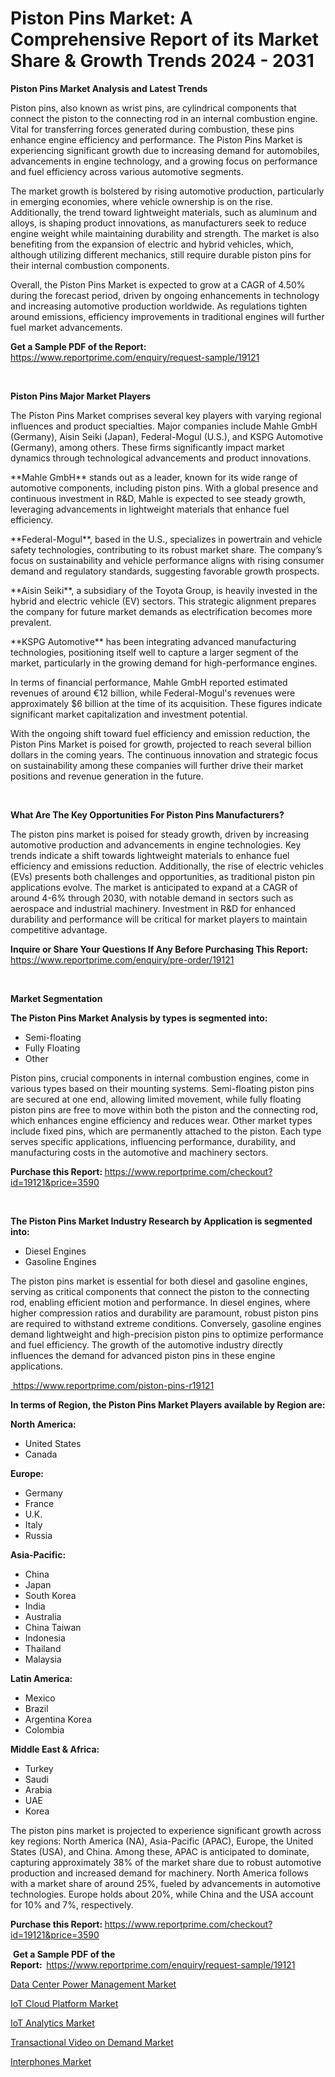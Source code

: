 <p><h1>Piston Pins Market: A Comprehensive Report of its Market Share & Growth Trends 2024 - 2031</h1></p><p><strong>Piston Pins Market Analysis and Latest Trends</strong></p>
<p><p>Piston pins, also known as wrist pins, are cylindrical components that connect the piston to the connecting rod in an internal combustion engine. Vital for transferring forces generated during combustion, these pins enhance engine efficiency and performance. The Piston Pins Market is experiencing significant growth due to increasing demand for automobiles, advancements in engine technology, and a growing focus on performance and fuel efficiency across various automotive segments.</p><p>The market growth is bolstered by rising automotive production, particularly in emerging economies, where vehicle ownership is on the rise. Additionally, the trend toward lightweight materials, such as aluminum and alloys, is shaping product innovations, as manufacturers seek to reduce engine weight while maintaining durability and strength. The market is also benefiting from the expansion of electric and hybrid vehicles, which, although utilizing different mechanics, still require durable piston pins for their internal combustion components.</p><p>Overall, the Piston Pins Market is expected to grow at a CAGR of 4.50% during the forecast period, driven by ongoing enhancements in technology and increasing automotive production worldwide. As regulations tighten around emissions, efficiency improvements in traditional engines will further fuel market advancements.</p></p>
<p><strong>Get a Sample PDF of the Report:&nbsp;</strong> <a href="https://www.reportprime.com/enquiry/request-sample/19121?utm_campaign=28&utm_medium=2&utm_source=Github&utm_content=ia&utm_term=22112024&utm_id=piston-pins">https://www.reportprime.com/enquiry/request-sample/19121</a></p>
<p>&nbsp;</p>
<p><strong>Piston Pins Major Market Players</strong></p>
<p><p>The Piston Pins Market comprises several key players with varying regional influences and product specialties. Major companies include Mahle GmbH (Germany), Aisin Seiki (Japan), Federal-Mogul (U.S.), and KSPG Automotive (Germany), among others. These firms significantly impact market dynamics through technological advancements and product innovations.</p><p>**Mahle GmbH** stands out as a leader, known for its wide range of automotive components, including piston pins. With a global presence and continuous investment in R&D, Mahle is expected to see steady growth, leveraging advancements in lightweight materials that enhance fuel efficiency.</p><p>**Federal-Mogul**, based in the U.S., specializes in powertrain and vehicle safety technologies, contributing to its robust market share. The company’s focus on sustainability and vehicle performance aligns with rising consumer demand and regulatory standards, suggesting favorable growth prospects.</p><p>**Aisin Seiki**, a subsidiary of the Toyota Group, is heavily invested in the hybrid and electric vehicle (EV) sectors. This strategic alignment prepares the company for future market demands as electrification becomes more prevalent.</p><p>**KSPG Automotive** has been integrating advanced manufacturing technologies, positioning itself well to capture a larger segment of the market, particularly in the growing demand for high-performance engines.</p><p>In terms of financial performance, Mahle GmbH reported estimated revenues of around €12 billion, while Federal-Mogul's revenues were approximately $6 billion at the time of its acquisition. These figures indicate significant market capitalization and investment potential.</p><p>With the ongoing shift toward fuel efficiency and emission reduction, the Piston Pins Market is poised for growth, projected to reach several billion dollars in the coming years. The continuous innovation and strategic focus on sustainability among these companies will further drive their market positions and revenue generation in the future.</p></p>
<p>&nbsp;</p>
<p><strong>What Are The Key Opportunities For Piston Pins Manufacturers?</strong></p>
<p><p>The piston pins market is poised for steady growth, driven by increasing automotive production and advancements in engine technologies. Key trends indicate a shift towards lightweight materials to enhance fuel efficiency and emissions reduction. Additionally, the rise of electric vehicles (EVs) presents both challenges and opportunities, as traditional piston pin applications evolve. The market is anticipated to expand at a CAGR of around 4-6% through 2030, with notable demand in sectors such as aerospace and industrial machinery. Investment in R&D for enhanced durability and performance will be critical for market players to maintain competitive advantage.</p></p>
<p><strong>Inquire or Share Your Questions If Any Before Purchasing This Report:</strong> <a href="https://www.reportprime.com/enquiry/pre-order/19121?utm_campaign=28&utm_medium=2&utm_source=Github&utm_content=ia&utm_term=22112024&utm_id=piston-pins">https://www.reportprime.com/enquiry/pre-order/19121</a></p>
<p>&nbsp;</p>
<p><strong>Market Segmentation</strong></p>
<p><strong>The Piston Pins Market Analysis by types is segmented into:</strong></p>
<p><ul><li>Semi-floating</li><li>Fully Floating</li><li>Other</li></ul></p>
<p><p>Piston pins, crucial components in internal combustion engines, come in various types based on their mounting systems. Semi-floating piston pins are secured at one end, allowing limited movement, while fully floating piston pins are free to move within both the piston and the connecting rod, which enhances engine efficiency and reduces wear. Other market types include fixed pins, which are permanently attached to the piston. Each type serves specific applications, influencing performance, durability, and manufacturing costs in the automotive and machinery sectors.</p></p>
<p><strong>Purchase this Report:&nbsp;</strong><a href="https://www.reportprime.com/checkout?id=19121&price=3590&utm_campaign=28&utm_medium=2&utm_source=Github&utm_content=ia&utm_term=22112024&utm_id=piston-pins">https://www.reportprime.com/checkout?id=19121&price=3590</a></p>
<p>&nbsp;</p>
<p><strong>The Piston Pins Market Industry Research by Application is segmented into:</strong></p>
<p><ul><li>Diesel Engines</li><li>Gasoline Engines</li></ul></p>
<p><p>The piston pins market is essential for both diesel and gasoline engines, serving as critical components that connect the piston to the connecting rod, enabling efficient motion and performance. In diesel engines, where higher compression ratios and durability are paramount, robust piston pins are required to withstand extreme conditions. Conversely, gasoline engines demand lightweight and high-precision piston pins to optimize performance and fuel efficiency. The growth of the automotive industry directly influences the demand for advanced piston pins in these engine applications.</p></p>
<p><a href="https://www.reportprime.com/piston-pins-r19121?utm_campaign=28&utm_medium=2&utm_source=Github&utm_content=ia&utm_term=22112024&utm_id=piston-pins">&nbsp;https://www.reportprime.com/piston-pins-r19121</a></p>
<p><strong>In terms of Region, the Piston Pins Market Players available by Region are:</strong></p>
<p>
    <p> <strong> North America: </strong>
        <ul>
            <li>United States</li>
            <li>Canada</li>
        </ul>
        </p> 
    <p> <strong> Europe: </strong>
        <ul>
            <li>Germany</li>
            <li>France</li>
            <li>U.K.</li>
            <li>Italy</li>
            <li>Russia</li>
        </ul>
        </p> 
    <p> <strong> Asia-Pacific: </strong>
        <ul>
            <li>China</li>
            <li>Japan</li>
            <li>South Korea</li>
            <li>India</li>
            <li>Australia</li>
            <li>China Taiwan</li>
            <li>Indonesia</li>
            <li>Thailand</li>
            <li>Malaysia</li>
        </ul>
        </p> 
    <p> <strong> Latin America: </strong>
        <ul>
            <li>Mexico</li>
            <li>Brazil</li>
            <li>Argentina Korea</li>
            <li>Colombia</li>
        </ul>
        </p> 
    <p> <strong> Middle East & Africa: </strong>
        <ul>
            <li>Turkey</li>
            <li>Saudi</li>
            <li>Arabia</li>
            <li>UAE</li>
            <li>Korea</li>
        </ul>
    </p>
    </p>
<p><p>The piston pins market is projected to experience significant growth across key regions: North America (NA), Asia-Pacific (APAC), Europe, the United States (USA), and China. Among these, APAC is anticipated to dominate, capturing approximately 38% of the market share due to robust automotive production and increased demand for machinery. North America follows with a market share of around 25%, fueled by advancements in automotive technologies. Europe holds about 20%, while China and the USA account for 10% and 7%, respectively.</p></p>
<p><strong>Purchase this Report: </strong><a href="https://www.reportprime.com/checkout?id=19121&price=3590&utm_campaign=28&utm_medium=2&utm_source=Github&utm_content=ia&utm_term=22112024&utm_id=piston-pins">https://www.reportprime.com/checkout?id=19121&price=3590</a></p>
<p>&nbsp;<strong>Get a Sample PDF of the Report:&nbsp;&nbsp;</strong><a href="https://www.reportprime.com/enquiry/request-sample/19121?utm_campaign=28&utm_medium=2&utm_source=Github&utm_content=ia&utm_term=22112024&utm_id=piston-pins">https://www.reportprime.com/enquiry/request-sample/19121</a></p>
<p><strong></strong></p>
<p><p><a href="https://www.linkedin.com/pulse/data-center-power-management-market-analysis-industry-forecast-frhvf?utm_campaign=28&utm_medium=2&utm_source=Github&utm_content=ia&utm_term=22112024&utm_id=piston-pins">Data Center Power Management Market</a></p><p><a href="https://issuu.com/reportprime-2/docs/iot-cloud-platform-market-size-2030_15d38f4a1faf80?utm_campaign=28&utm_medium=2&utm_source=Github&utm_content=ia&utm_term=22112024&utm_id=piston-pins">IoT Cloud Platform Market</a></p><p><a href="https://issuu.com/reportprime-2/docs/iot-analytics-market-size-2030.pptx_2cfc38209ae835?utm_campaign=28&utm_medium=2&utm_source=Github&utm_content=ia&utm_term=22112024&utm_id=piston-pins">IoT Analytics Market</a></p><p><a href="https://www.linkedin.com/pulse/in-depth-analysis-transactional-video-demand-market-trends-x77mc?utm_campaign=28&utm_medium=2&utm_source=Github&utm_content=ia&utm_term=22112024&utm_id=piston-pins">Transactional Video on Demand Market</a></p><p><a href="https://github.com/rileymgdorcas/Market-Research-Report-List-1/blob/main/interphones-market.md?utm_campaign=28&utm_medium=2&utm_source=Github&utm_content=ia&utm_term=22112024&utm_id=piston-pins">Interphones Market</a></p></p>
